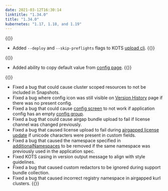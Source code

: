 ```yaml
---
date: 2021-03-12T16:30:14
linktitle: "1.34.0"
title: "1.34.0"
kubernetes: "1.17, 1.18, and 1.19"
---
```


{{<features>}}
  * Added `--deploy` and `--skip-preflights` flags to KOTS [upload cli](/kots-cli/upload).
{{</features>}}

{{<changes>}}
* Added ability to copy default value from [config page](/kotsadm/installing/online-install/#config-screen).
{{</changes>}}

{{<fixes>}}
* Fixed a bug that could cause cluster scoped resources to not be included in Snapshots.
* Fixed a bug where config icon was still visible on [Version History](/kotsadm/updating/updating-kots-apps/#checking-for-updates) page if there was no present config.
* Fixed a bug that could cause [config screen](/vendor/config/config-screen/) to not work if application config has an empty [config group](https://kots.io/reference/v1beta1/config/#groups).
* Fixed a bug that could cause airgap bundle upload to fail if license channel was changed previously.
* Fixed a bug that caused license upload to fail during [airgapped license update](/kotsadm/updating/license-updates/#2-airgap-licenses) if unicode characters were present in custom fields.
* Fixed a bug that caused the namespace specified in [additionalNamespaces](/vendor/operators/additional-namespaces/) to be removed if the same namespace was previously used in the application spec.
* Fixed KOTS casing in version output message to align with style guidelines.
* Fixed a bug that caused custom redactors to be ignored during support bundle collection.
* Fixed a bug that caused incorrect registry namespace in airgapped kurl clusters.
{{</fixes>}}
